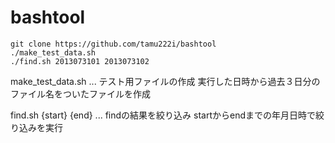 bashtool
========
```
git clone https://github.com/tamu222i/bashtool
./make_test_data.sh
./find.sh 2013073101 2013073102
```

make_test_data.sh ... テスト用ファイルの作成
 実行した日時から過去３日分のファイル名をついたファイルを作成

find.sh {start} {end} ... findの結果を絞り込み
 startからendまでの年月日時で絞り込みを実行

